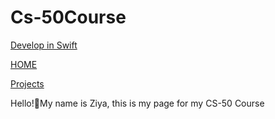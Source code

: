 # Cs-50Course

<a href="DEVELOPWSWIFT.md">Develop in Swift</a>

<a href="/README.md">HOME</a>

<a href="/PROJECTS.md">Projects</a>


Hello!👋My name is Ziya, this is my page for my CS-50 Course
